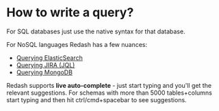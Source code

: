 # How to write a query?

For SQL databases just use the native syntax for that database.

For NoSQL languages Redash has a few nuances:

* [Querying ElasticSearch](querying_elasticsearch.md)
* [Querying JIRA (JQL)](querying_jira_jql.md)
* [Querying MongoDB](querying_mongodb.md)

Redash supports **live auto-complete** - just start typing and you'll get the relevant suggestions.
For schemas with more than 5000 tables+columns start typing and then hit ctrl/cmd+spacebar to see suggestions.

